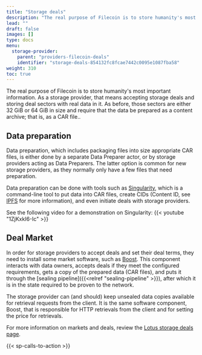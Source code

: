 ```yaml
---
title: "Storage deals"
description: "The real purpose of Filecoin is to store humanity's most important information. As a storage provider that means you’re accepting storage deals."
lead: ""
draft: false
images: []
type: docs
menu:
  storage-provider:
    parent: "providers-filecoin-deals"
    identifier: "storage-deals-854132fc8fcae7442c0095e1087fba58"
weight: 310
toc: true
---
```


The real purpose of Filecoin is to store humanity's most important information. As a storage provider, that means accepting storage deals and storing deal sectors with real data in it. As before, those sectors are either 32 GiB or 64 GiB in size and require that the data be prepared as a content archive; that is, as a CAR file..

## Data preparation

Data preparation, which includes packaging files into size appropriate CAR files, is either done by a separate Data Preparer actor, or by storage providers acting as Data Preparers. The latter option is common for new storage providers, as they normally only have a few files that need preparation.

Data preparation can be done with tools such as [Singularity](https://github.com/tech-greedy/singularity), which is a command-line tool to put data into CAR files, create CIDs (Content ID, see [IPFS](https://docs.ipfs.tech/concepts/content-addressing/) for more information), and even initiate deals with storage providers.

See the following video for a demonstration on Singularity:
{{< youtube "1ZjKxkI6-Ic" >}}

## Deal Market

In order for storage providers to accept deals and set their deal terms, they need to install some market software, such as [Boost](https://boost.filecoin.io/). This component interacts with data owners, accepts deals if they meet the configured requirements, gets a copy of the prepared data (CAR files), and puts it through the [sealing pipeline]({{<relref "sealing-pipeline" >}}), after which it is in the state required to be proven to the network.

The storage provider can (and should) keep unsealed data copies available for retrieval requests from the client. It is the same software component, Boost, that is responsible for HTTP retrievals from the client and for setting the price for retrievals.

For more information on markets and deals, review the [Lotus storage deals page](https://lotus.filecoin.io/storage-providers/operate/manage-storage-deals/).

{{< sp-calls-to-action >}}
<!--REVIEWED!-->